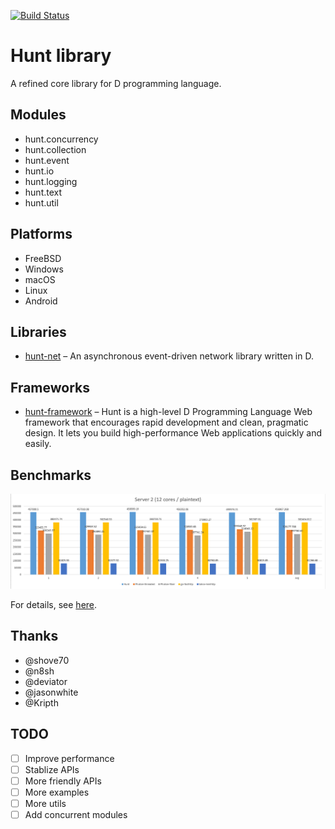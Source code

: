 [![Build Status](https://travis-ci.org/huntlabs/hunt.svg?branch=master)](https://travis-ci.org/huntlabs/hunt)

# Hunt library
A refined core library for D programming language.

## Modules
 * hunt.concurrency
 * hunt.collection
 * hunt.event
 * hunt.io
 * hunt.logging
 * hunt.text
 * hunt.util

## Platforms
 * FreeBSD
 * Windows
 * macOS
 * Linux
 * Android

## Libraries
 * [hunt-net](https://github.com/huntlabs/hunt-net) – An asynchronous event-driven network library written in D.

## Frameworks
 * [hunt-framework](https://github.com/huntlabs/hunt-framework) – Hunt is a high-level D Programming Language Web framework that encourages rapid development and clean, pragmatic design. It lets you build high-performance Web applications quickly and easily.

## Benchmarks
![Benchmark](docs/images/benchmark.png)

For details, see [here](docs/benchmark.md).

## Thanks
 * @shove70
 * @n8sh
 * @deviator
 * @jasonwhite
 * @Kripth

## TODO
- [ ] Improve performance
- [ ] Stablize APIs
- [ ] More friendly APIs
- [ ] More examples
- [ ] More utils
- [ ] Add concurrent modules
